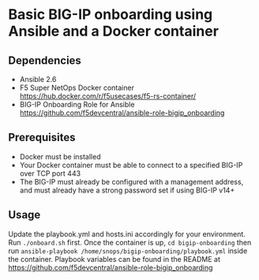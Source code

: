 # Basic BIG-IP onboarding using Ansible and a Docker container

## Dependencies
- Ansible 2.6
- F5 Super NetOps Docker container https://hub.docker.com/r/f5usecases/f5-rs-container/
- BIG-IP Onboarding Role for Ansible https://github.com/f5devcentral/ansible-role-bigip_onboarding

## Prerequisites
- Docker must be installed
- Your Docker container must be able to connect to a specified BIG-IP over TCP port 443
- The BIG-IP must already be configured with a management address, and must already have a strong password set if using BIG-IP v14+

## Usage
Update the playbook.yml and hosts.ini accordingly for your environment. Run `./onboard.sh` first. Once the container is up, `cd bigip-onboarding` then run `ansible-playbook /home/snops/bigip-onboarding/playbook.yml` inside the container. Playbook variables can be found in the README at https://github.com/f5devcentral/ansible-role-bigip_onboarding
